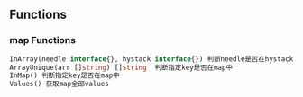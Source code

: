 ##  Functions
### map Functions
```php
InArray(needle interface{}, hystack interface{}) 判断needle是否在hystack这个slice中，返回bool
ArrayUnique(arr []string) []string  判断指定key是否在map中
InMap() 判断指定key是否在map中
Values() 获取map全部values
```
